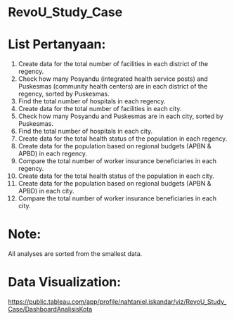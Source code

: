 # RevoU_Study_Case
    
# List Pertanyaan:

1. Create data for the total number of facilities in each district of the regency.
2. Check how many Posyandu (integrated health service posts) and Puskesmas (community health centers) are in each district of the regency, sorted by Puskesmas.
3. Find the total number of hospitals in each regency.
4. Create data for the total number of facilities in each city.
5. Check how many Posyandu and Puskesmas are in each city, sorted by Puskesmas.
6. Find the total number of hospitals in each city.
7. Create data for the total health status of the population in each regency.
8. Create data for the population based on regional budgets (APBN & APBD) in each regency.
9. Compare the total number of worker insurance beneficiaries in each regency.
10. Create data for the total health status of the population in each city.
11. Create data for the population based on regional budgets (APBN & APBD) in each city.
12. Compare the total number of worker insurance beneficiaries in each city.
    
# Note:
All analyses are sorted from the smallest data.

# Data Visualization:
https://public.tableau.com/app/profile/nahtaniel.iskandar/viz/RevoU_Study_Case/DashboardAnalisisKota
